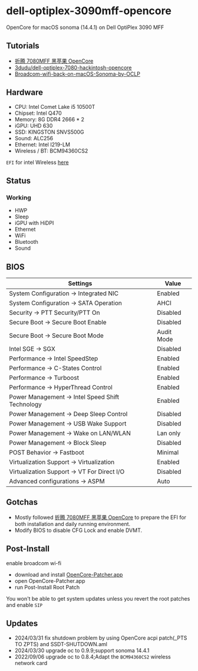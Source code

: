 # dell-optiplex-3090mff-opencore

OpenCore for macOS sonoma (14.4.1) on Dell OptiPlex 3090 MFF

## Tutorials

- [折腾 7080MFF 黑苹果 OpenCore](https://www.jianshu.com/p/d7cfaae60509)
- [3dudu/dell-optiplex-7080-hackintosh-opencore](https://github.com/3dudu/dell-optiplex-7080-hackintosh-opencore)
- [Broadcom-wifi-back-on-macOS-Sonoma-by-OCLP](https://perez987.github.io/Broadcom-wifi-back-on-macOS-Sonoma-by-OCLP/)

## Hardware

- CPU: Intel Comet Lake i5 10500T
- Chipset: Intel Q470
- Memory: 8G DDR4 2666 \* 2
- iGPU: UHD 630
- SSD: KINGSTON SNVS500G
- Sound: ALC256
- Ethernet: Intel I219-LM
- Wireless / BT: BCM94360CS2 

`EFI` for intel Wireless [here](https://github.com/Aaron9466/dell-optiplex-3090mff-opencore/tree/intel_wifi)

## Status

### Working

-   HWP
-   Sleep
-   iGPU with HiDPI
-   Ethernet
-   WiFi
-   Bluetooth
-   Sound
## BIOS

|Settings|Value|
|----|---|
|System Configuration → Integrated NIC | Enabled |
|System Configuration → SATA Operation | AHCI |
|Security → PTT Security/PTT On | Disabled |
|Secure Boot → Secure Boot Enable | Disabled |
|Secure Boot → Secure Boot Mode | Audit Mode |
|Intel SGE → SGX | Disabled |
|Performance → Intel SpeedStep | Enabled |
|Performance → C-States Control | Enabled |
|Performance → Turboost | Enabled |
|Performance → HyperThread Control | Enabled |
|Power Management → Intel Speed Shift Technology | Enabled |
|Power Management → Deep Sleep Control | Disabled |
|Power Management → USB Wake Support | Disabled |
|Power Management → Wake on LAN/WLAN | Lan only |
|Power Management → Block Sleep | Disabled |
|POST Behavior → Fastboot | Minimal |
|Virtualization Support → Virtualization | Enabled |
|Virtualization Support → VT For Direct I/O | Disabled |
|Advanced configurations → ASPM | Auto |

## Gotchas

- Mostly followed [折腾 7080MFF 黑苹果 OpenCore](https://www.jianshu.com/p/d7cfaae60509) to prepare the EFI for both installation and daily running environment.
- Modify BIOS to disable CFG Lock and enable DVMT.

## Post-Install

enable broadcom wi-fi
- download and install [OpenCore-Patcher.app](https://github.com/dortania/OpenCore-Legacy-Patcher/releases)
- open OpenCore-Patcher.app
- run Post-Install Root Patch

You won't be able to get system updates unless you revert the root patches and enable `SIP`

## Updates
- 2024/03/31 fix shutdown problem by using OpenCore acpi patch(_PTS TO ZPTS) and SSDT-SHUTDOWN.aml
- 2024/03/30 upgrade oc to 0.9.9;support sonoma 14.4.1
- 2022/09/06 upgrade oc to 0.8.4;Adapt the `BCM94360CS2` wireless network card